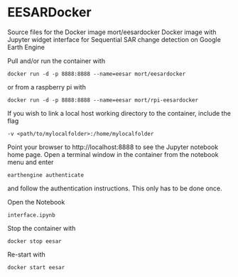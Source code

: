EESARDocker
===========
Source files for the Docker image mort/eesardocker
Docker image with Jupyter widget interface for 
Sequential SAR change detection on Google Earth Engine

Pull and/or run the container with

    docker run -d -p 8888:8888 --name=eesar mort/eesardocker  
    
or from a raspberry pi with

	docker run -d -p 8888:8888 --name=eesar mort/rpi-eesardocker  
	
If you wish to link a local host working directory to the container, include the flag

	-v <path/to/mylocalfolder>:/home/mylocalfolder	

Point your browser to http://localhost:8888 to see the Jupyter notebook home page. 
Open a terminal window in the container from the notebook menu and enter

	earthengine authenticate
	
and follow the authentication instructions. This only has to be done once.	
 
Open the Notebook 

    interface.ipynb 

Stop the container with

    docker stop eesar 
     
Re-start with

    docker start eesar    